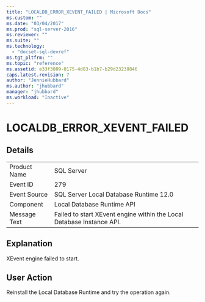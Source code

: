 ```yaml
---
title: "LOCALDB_ERROR_XEVENT_FAILED | Microsoft Docs"
ms.custom: ""
ms.date: "03/04/2017"
ms.prod: "sql-server-2016"
ms.reviewer: ""
ms.suite: ""
ms.technology: 
  - "docset-sql-devref"
ms.tgt_pltfrm: ""
ms.topic: "reference"
ms.assetid: e33f3809-0175-4d83-b1b7-b29d23238846
caps.latest.revision: 7
author: "JennieHubbard"
ms.author: "jhubbard"
manager: "jhubbard"
ms.workload: "Inactive"
---
```

# LOCALDB_ERROR_XEVENT_FAILED
    
## Details  
  
|||  
|-|-|  
|Product Name|SQL Server|  
|Event ID|279|  
|Event Source|SQL Server Local Database Runtime 12.0|  
|Component|Local Database Runtime API|  
|Message Text|Failed to start XEvent engine within the Local Database Instance API.|  
  
## Explanation  
 XEvent engine failed to start.  
  
## User Action  
 Reinstall the Local Database Runtime and try the operation again.  
  
  
